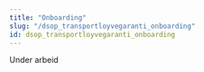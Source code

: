 ```yaml
---
title: "Onboarding"
slug: "/dsop_transportloyvegaranti_onboarding"
id: dsop_transportloyvegaranti_onboarding
---
```


Under arbeid